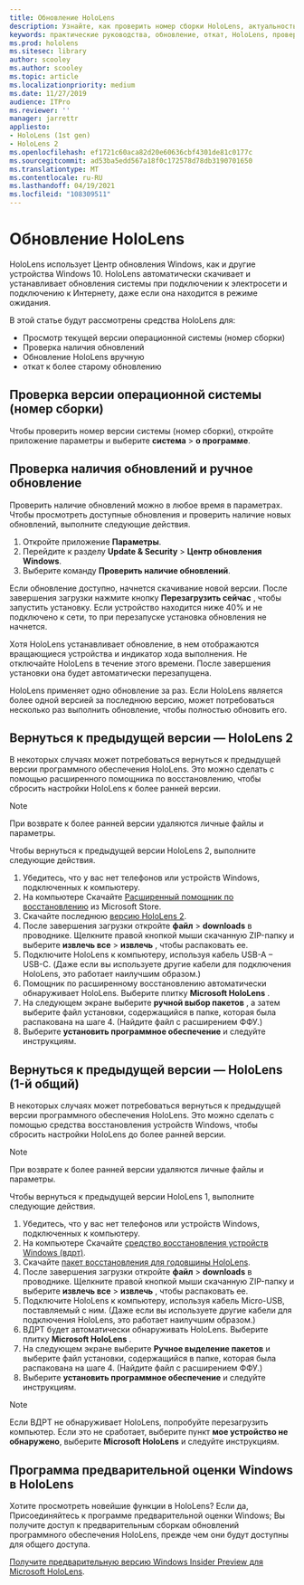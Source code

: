 ```yaml
---
title: Обновление HoloLens
description: Узнайте, как проверить номер сборки HoloLens, актуальность обновлений устройств, присоединиться к программе "предварительные оценки" и выполнить откат обновлений.
keywords: практические руководства, обновление, откат, HoloLens, проверка сборки, номер сборки
ms.prod: hololens
ms.sitesec: library
author: scooley
ms.author: scooley
ms.topic: article
ms.localizationpriority: medium
ms.date: 11/27/2019
audience: ITPro
ms.reviewer: ''
manager: jarrettr
appliesto:
- HoloLens (1st gen)
- HoloLens 2
ms.openlocfilehash: ef1721c60aca82d20e60636cbf4301de81c0177c
ms.sourcegitcommit: ad53ba5edd567a18f0c172578d78db3190701650
ms.translationtype: MT
ms.contentlocale: ru-RU
ms.lasthandoff: 04/19/2021
ms.locfileid: "108309511"
---
```

# <a name="update-hololens"></a>Обновление HoloLens

HoloLens использует Центр обновления Windows, как и другие устройства Windows 10. HoloLens автоматически скачивает и устанавливает обновления системы при подключении к электросети и подключению к Интернету, даже если она находится в режиме ожидания.

В этой статье будут рассмотрены средства HoloLens для:

- Просмотр текущей версии операционной системы (номер сборки)
- Проверка наличия обновлений
- Обновление HoloLens вручную
- откат к более старому обновлению

## <a name="check-your-operating-system-version-build-number"></a>Проверка версии операционной системы (номер сборки)

Чтобы проверить номер версии системы (номер сборки), откройте приложение параметры и выберите **система**  >  **о программе**.

## <a name="check-for-updates-and-manually-update"></a>Проверка наличия обновлений и ручное обновление

Проверить наличие обновлений можно в любое время в параметрах.  Чтобы просмотреть доступные обновления и проверить наличие новых обновлений, выполните следующие действия.

1. Откройте приложение **Параметры**.
1. Перейдите к разделу **Update & Security**  >  **Центр обновления Windows**.
1. Выберите команду **Проверить наличие обновлений**.

Если обновление доступно, начнется скачивание новой версии. После завершения загрузки нажмите кнопку **Перезагрузить сейчас** , чтобы запустить установку. Если устройство находится ниже 40% и не подключено к сети, то при перезапуске установка обновления не начнется.

Хотя HoloLens устанавливает обновление, в нем отображаются вращающиеся устройства и индикатор хода выполнения. Не отключайте HoloLens в течение этого времени. После завершения установки она будет автоматически перезапущена.

HoloLens применяет одно обновление за раз.  Если HoloLens является более одной версией за последнюю версию, может потребоваться несколько раз выполнить обновление, чтобы полностью обновить его.

## <a name="go-back-to-a-previous-version---hololens-2"></a>Вернуться к предыдущей версии — HoloLens 2

В некоторых случаях может потребоваться вернуться к предыдущей версии программного обеспечения HoloLens. Это можно сделать с помощью расширенного помощника по восстановлению, чтобы сбросить настройки HoloLens к более ранней версии.

> [!NOTE]
> При возврате к более ранней версии удаляются личные файлы и параметры.

Чтобы вернуться к предыдущей версии HoloLens 2, выполните следующие действия.

1. Убедитесь, что у вас нет телефонов или устройств Windows, подключенных к компьютеру.
1. На компьютере Скачайте [Расширенный помощник по восстановлению](https://www.microsoft.com/p/advanced-recovery-companion/9p74z35sfrs8?activetab=pivot:overviewtab) из Microsoft Store.
1. Скачайте последнюю [версию HoloLens 2](https://aka.ms/hololens2download).
1. После завершения загрузки откройте **файл**  >  **downloads** в проводнике. Щелкните правой кнопкой мыши скачанную ZIP-папку и выберите **извлечь все**  >  **извлечь** , чтобы распаковать ее.
1. Подключите HoloLens к компьютеру, используя кабель USB-A – USB-C. (Даже если вы используете другие кабели для подключения HoloLens, это работает наилучшим образом.)
1. Помощник по расширенному восстановлению автоматически обнаруживает HoloLens. Выберите плитку **Microsoft HoloLens** .
1. На следующем экране выберите **ручной выбор пакетов** , а затем выберите файл установки, содержащийся в папке, которая была распакована на шаге 4. (Найдите файл с расширением ФФУ.)
1. Выберите **установить программное обеспечение** и следуйте инструкциям.

## <a name="go-back-to-a-previous-version---hololens-1st-gen"></a>Вернуться к предыдущей версии — HoloLens (1-й общий)

В некоторых случаях может потребоваться вернуться к предыдущей версии программного обеспечения HoloLens. Это можно сделать с помощью средства восстановления устройств Windows, чтобы сбросить настройки HoloLens до более ранней версии.

> [!NOTE]
> При возврате к более ранней версии удаляются личные файлы и параметры.

Чтобы вернуться к предыдущей версии HoloLens 1, выполните следующие действия.

1. Убедитесь, что у вас нет телефонов или устройств Windows, подключенных к компьютеру.
1. На компьютере Скачайте [средство восстановления устройств Windows (вдрт)](https://support.microsoft.com/help/12379).
1. Скачайте [пакет восстановления для годовщины HoloLens](https://aka.ms/hololensrecovery).
1. После завершения загрузки откройте **файл**  >  **downloads** в проводнике. Щелкните правой кнопкой мыши скачанную ZIP-папку и выберите **извлечь все**  >  **извлечь** , чтобы распаковать ее.
1. Подключите HoloLens к компьютеру, используя кабель Micro-USB, поставляемый с ним. (Даже если вы используете другие кабели для подключения HoloLens, это работает наилучшим образом.)
1. ВДРТ будет автоматически обнаруживать HoloLens. Выберите плитку **Microsoft HoloLens** .
1. На следующем экране выберите **Ручное выделение пакетов** и выберите файл установки, содержащийся в папке, которая была распакована на шаге 4. (Найдите файл с расширением ФФУ.)
1. Выберите **установить программное обеспечение** и следуйте инструкциям.

> [!NOTE]
> Если ВДРТ не обнаруживает HoloLens, попробуйте перезагрузить компьютер. Если это не сработает, выберите пункт **мое устройство не обнаружено**, выберите **Microsoft HoloLens** и следуйте инструкциям.

## <a name="windows-insider-program-on-hololens"></a>Программа предварительной оценки Windows в HoloLens

Хотите просмотреть новейшие функции в HoloLens?  Если да, Присоединяйтесь к программе предварительной оценки Windows; Вы получите доступ к предварительным сборкам обновлений программного обеспечения HoloLens, прежде чем они будут доступны для общего доступа.

[Получите предварительную версию Windows Insider Preview для Microsoft HoloLens](hololens-insider.md).
